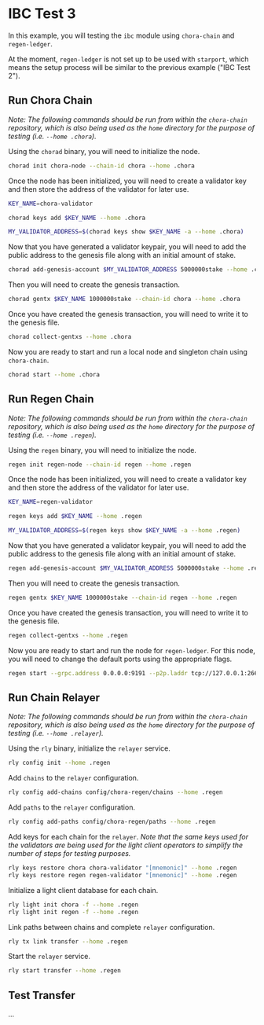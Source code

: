 # IBC Test 3

In this example, you will testing the `ibc` module using `chora-chain` and `regen-ledger`.

At the moment, `regen-ledger` is not set up to be used with `starport`, which means the setup process will be similar to the previous example ("IBC Test 2").

## Run Chora Chain

*Note: The following commands should be run from within the `chora-chain` repository, which is also being used as the `home` directory for the purpose of testing (i.e. `--home .chora`).*

Using the `chorad` binary, you will need to initialize the node.

```sh
chorad init chora-node --chain-id chora --home .chora
```

Once the node has been initialized, you will need to create a validator key and then store the address of the validator for later use.

```sh
KEY_NAME=chora-validator

chorad keys add $KEY_NAME --home .chora

MY_VALIDATOR_ADDRESS=$(chorad keys show $KEY_NAME -a --home .chora)
```

Now that you have generated a validator keypair, you will need to add the public address to the genesis file along with an initial amount of stake.

```sh
chorad add-genesis-account $MY_VALIDATOR_ADDRESS 5000000stake --home .chora
```

Then you will need to create the genesis transaction.

```sh
chorad gentx $KEY_NAME 1000000stake --chain-id chora --home .chora
```

Once you have created the genesis transaction, you will need to write it to the genesis file.

```sh
chorad collect-gentxs --home .chora
```

Now you are ready to start and run a local node and singleton chain using `chora-chain`.

```sh
chorad start --home .chora
```

## Run Regen Chain

*Note: The following commands should be run from within the `chora-chain` repository, which is also being used as the `home` directory for the purpose of testing (i.e. `--home .regen`).*

Using the `regen` binary, you will need to initialize the node.

```sh
regen init regen-node --chain-id regen --home .regen
```

Once the node has been initialized, you will need to create a validator key and then store the address of the validator for later use.

```sh
KEY_NAME=regen-validator

regen keys add $KEY_NAME --home .regen

MY_VALIDATOR_ADDRESS=$(regen keys show $KEY_NAME -a --home .regen)
```

Now that you have generated a validator keypair, you will need to add the public address to the genesis file along with an initial amount of stake.

```sh
regen add-genesis-account $MY_VALIDATOR_ADDRESS 5000000stake --home .regen
```

Then you will need to create the genesis transaction.

```sh
regen gentx $KEY_NAME 1000000stake --chain-id regen --home .regen
```

Once you have created the genesis transaction, you will need to write it to the genesis file.

```sh
regen collect-gentxs --home .regen
```

Now you are ready to start and run the node for `regen-ledger`. For this node, you will need to change the default ports using the appropriate flags.

```sh
regen start --grpc.address 0.0.0.0:9191 --p2p.laddr tcp://127.0.0.1:26658 --rpc.laddr tcp://127.0.0.1:26659 --rpc.pprof_laddr 127.0.0.1:6161 --home .regen
```

## Run Chain Relayer

*Note: The following commands should be run from within the `chora-chain` repository, which is also being used as the `home` directory for the purpose of testing (i.e. `--home .relayer`).*

Using the `rly` binary, initialize the `relayer` service.

```sh
rly config init --home .regen
```

Add `chains` to the `relayer` configuration.

```sh
rly config add-chains config/chora-regen/chains --home .regen
```

Add `paths` to the `relayer` configuration.

```sh
rly config add-paths config/chora-regen/paths --home .regen
```

Add keys for each chain for the `relayer`. *Note that the same keys used for the validators are being used for the light client operators to simplify the number of steps for testing purposes.*

```sh
rly keys restore chora chora-validator "[mnemonic]" --home .regen
rly keys restore regen regen-validator "[mnemonic]" --home .regen
```

Initialize a light client database for each chain.

```sh
rly light init chora -f --home .regen
rly light init regen -f --home .regen
```

Link paths between chains and complete `relayer` configuration.

```sh
rly tx link transfer --home .regen
```

Start the `relayer` service.

```sh
rly start transfer --home .regen
```

## Test Transfer

...
